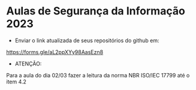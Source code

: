 # Aulas de Segurança da Informação 2023

- Enviar o link atualizada de seus repositórios do github em:

https://forms.gle/aL2ppXYy98AasEzn8


- ATENÇÃO:

Para a aula do dia 02/03 fazer a leitura da norma NBR ISO/IEC 17799 até o item 4.2
